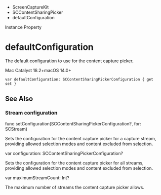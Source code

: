 

- ScreenCaptureKit
- SCContentSharingPicker
-  defaultConfiguration 

Instance Property

# defaultConfiguration

The default configuration to use for the content capture picker.

Mac Catalyst 18.2+macOS 14.0+

``` source
var defaultConfiguration: SCContentSharingPickerConfiguration { get set }
```

## See Also

### Stream configuration

func setConfiguration(SCContentSharingPickerConfiguration?, for: SCStream)

Sets the configuration for the content capture picker for a capture stream, providing allowed selection modes and content excluded from selection.

var configuration: SCContentSharingPickerConfiguration?

Sets the configuration for the content capture picker for all streams, providing allowed selection modes and content excluded from selection.

var maximumStreamCount: Int?

The maximum number of streams the content capture picker allows.

